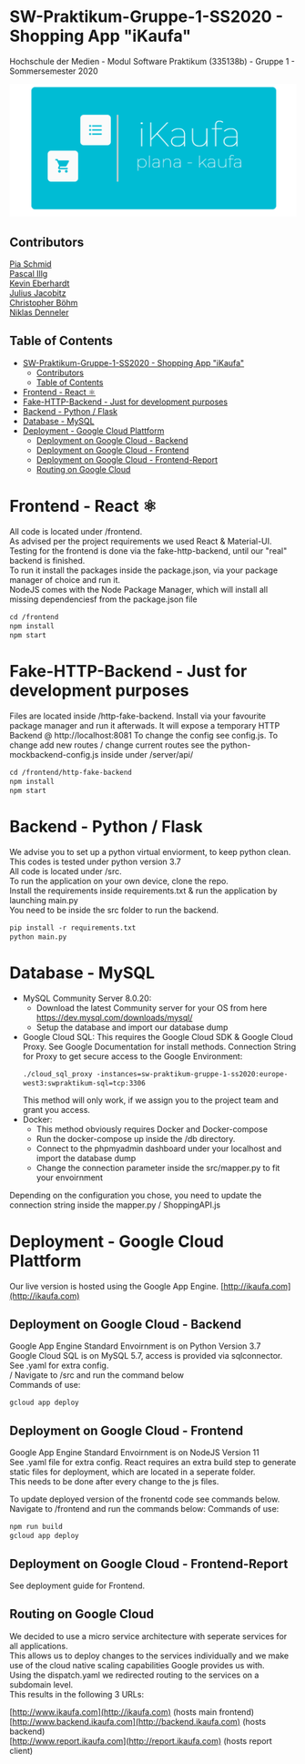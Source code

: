 # SW-Praktikum-Gruppe-1-SS2020 - Shopping App "iKaufa"
Hochschule der Medien - Modul Software Praktikum (335138b) - Gruppe 1 - Sommersemester 2020

<p align="center">
<img href="http://ikaufa.com" src="frontend/src/icons/ikaufa.png">
<p>

## Contributors
[Pia Schmid](https://github.com/PiaSchmid)<br>
[Pascal Illg](https://github.com/pasillg)<br>
[Kevin Eberhardt](https://github.com/kevin-eberhardt)<br>
[Julius Jacobitz](https://github.com/JuliusJacobitz)<br>
[Christopher Böhm](https://github.com/christopherboehm1)<br>
[Niklas Denneler](https://github.com/niklasden)<br>


## Table of Contents
- [SW-Praktikum-Gruppe-1-SS2020 - Shopping App "iKaufa"](#sw-praktikum-gruppe-1-ss2020---shopping-app-ikaufa)
  - [Contributors](#contributors)
  - [Table of Contents](#table-of-contents)
- [Frontend - React ⚛️](#frontend---react-️)
- [Fake-HTTP-Backend - Just for development purposes](#fake-http-backend---just-for-development-purposes)
- [Backend - Python / Flask](#backend---python--flask)
- [Database - MySQL](#database---mysql)
- [Deployment - Google Cloud Plattform](#deployment---google-cloud-plattform)
  - [Deployment on Google Cloud - Backend](#deployment-on-google-cloud---backend)
  - [Deployment on Google Cloud - Frontend](#deployment-on-google-cloud---frontend)
  - [Deployment on Google Cloud - Frontend-Report](#deployment-on-google-cloud---frontend-report)
  - [Routing on Google Cloud](#routing-on-google-cloud)
  
# Frontend - React ⚛️
All code is located under /frontend. <br>
As advised per the project requirements we used React & Material-UI.<br>
Testing for the frontend is done via the fake-http-backend, until our "real" backend is finished.<br>
To run it install the packages inside the package.json, via your package manager of choice and run it.<br>
NodeJS comes with the Node Package Manager, which will install all missing dependenciesf from the package.json file<br>

```
cd /frontend 
npm install 
npm start
```

# Fake-HTTP-Backend - Just for development purposes
Files are located inside /http-fake-backend.
Install via your favourite package manager and run it afterwads.
It will expose a temporary HTTP Backend @ http://localhost:8081
To change the config see config.js.
To change add new routes / change current routes see the python-mockbackend-config.js inside under /server/api/

```
cd /frontend/http-fake-backend
npm install 
npm start
```

# Backend - Python / Flask
We advise you to set up a python virtual enviorment, to keep python clean. <br>
This codes is tested under python version 3.7 <br>
All code is located under /src. <br>
To run the application on your own device, clone the repo. <br>
Install the requirements inside requirements.txt & run the application by launching main.py <br>
You need to be inside the src folder to run the backend. <br>


```
pip install -r requirements.txt     
python main.py    
```


# Database - MySQL
- MySQL Community Server 8.0.20:
    - Download the latest Community server for your OS from here https://dev.mysql.com/downloads/mysql/
    - Setup the database and import our database dump
- Google Cloud SQL:
    This requires the Google Cloud SDK & Google Cloud Proxy.
    See Google Documentation for install methods.
    Connection String for Proxy to get secure access to the Google Environment:
    ```
    ./cloud_sql_proxy -instances=sw-praktikum-gruppe-1-ss2020:europe-west3:swpraktikum-sql=tcp:3306
    ```
    This method will only work, if we assign you to the project team and grant you access.
- Docker:
    - This method obviously requires Docker and Docker-compose
    - Run the docker-compose up inside the /db directory. 
    - Connect to the phpmyadmin dashboard under your localhost and import the database dump
    - Change the connection parameter inside the src/mapper.py to fit your envoirnment

Depending on the configuration you chose, you need to update the connection string inside the mapper.py / ShoppingAPI.js  

# Deployment - Google Cloud Plattform
Our live version is hosted using the Google App Engine.
[http://ikaufa.com](http://ikaufa.com)

## Deployment on Google Cloud - Backend
Google App Engine Standard Envoirnment is on Python Version 3.7 <br>
Google Cloud SQL is on MySQL 5.7, access is provided via sqlconnector. <br>
See .yaml for extra config. <br>/
Navigate to /src and run the command below<br>
Commands of use:
```
gcloud app deploy
```

## Deployment on Google Cloud - Frontend
Google App Engine Standard Envoirnment is on NodeJS Version 11 <br>
See .yaml file for extra config.
React requires an extra build step to generate static files for deployment, which are located in a seperate folder. <br>
This needs to be done after every change to the js files.

To update deployed version of the fronentd code see commands below.<br>
Navigate to /frontend and run the commands below:
Commands of use:
```
npm run build
gcloud app deploy
```

## Deployment on Google Cloud - Frontend-Report
See deployment guide for Frontend.

## Routing on Google Cloud
We decided to use a micro service architecture with seperate services for all applications.<br>
This allows us to deploy changes to the services individually and we make use of the cloud native scaling capabilities Google provides us with.<br>
Using the dispatch.yaml we redirected routing to the services on a subdomain level.<br>
This results in the following 3 URLs:<br>

[http://www.ikaufa.com](http://ikaufa.com) (hosts main frontend)<br>
[http://www.backend.ikaufa.com](http://backend.ikaufa.com) (hosts backend)<br>
[http://www.report.ikaufa.com](http://report.ikaufa.com) (hosts report client)<br>